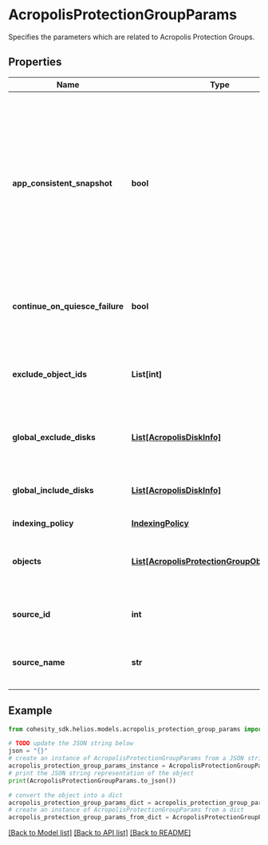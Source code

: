 # AcropolisProtectionGroupParams

Specifies the parameters which are related to Acropolis Protection Groups.

## Properties

Name | Type | Description | Notes
------------ | ------------- | ------------- | -------------
**app_consistent_snapshot** | **bool** | Specifies whether or not to quiesce apps and the file system in order to take app consistent snapshots. If not specified or false then snapshots will not be app consistent. | [optional] 
**continue_on_quiesce_failure** | **bool** | Specifies whether to continue backing up on quiesce failure | [optional] 
**exclude_object_ids** | **List[int]** | Specifies the object ids to be excluded in the Protection Group. | [optional] 
**global_exclude_disks** | [**List[AcropolisDiskInfo]**](AcropolisDiskInfo.md) | Specifies a list of disks to exclude from the backup. | [optional] 
**global_include_disks** | [**List[AcropolisDiskInfo]**](AcropolisDiskInfo.md) | Specifies a list of disks to include in the backup. | [optional] 
**indexing_policy** | [**IndexingPolicy**](IndexingPolicy.md) |  | [optional] 
**objects** | [**List[AcropolisProtectionGroupObjectParams]**](AcropolisProtectionGroupObjectParams.md) | Specifies the objects included in the Protection Group. | 
**source_id** | **int** | Specifies the id of the parent of the objects. | [optional] [readonly] 
**source_name** | **str** | Specifies the name of the parent of the objects. | [optional] [readonly] 

## Example

```python
from cohesity_sdk.helios.models.acropolis_protection_group_params import AcropolisProtectionGroupParams

# TODO update the JSON string below
json = "{}"
# create an instance of AcropolisProtectionGroupParams from a JSON string
acropolis_protection_group_params_instance = AcropolisProtectionGroupParams.from_json(json)
# print the JSON string representation of the object
print(AcropolisProtectionGroupParams.to_json())

# convert the object into a dict
acropolis_protection_group_params_dict = acropolis_protection_group_params_instance.to_dict()
# create an instance of AcropolisProtectionGroupParams from a dict
acropolis_protection_group_params_from_dict = AcropolisProtectionGroupParams.from_dict(acropolis_protection_group_params_dict)
```
[[Back to Model list]](../README.md#documentation-for-models) [[Back to API list]](../README.md#documentation-for-api-endpoints) [[Back to README]](../README.md)


